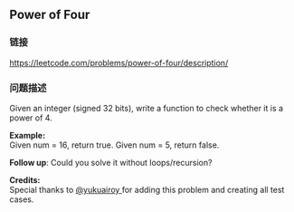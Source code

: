 ## Power of Four  
### 链接  
https://leetcode.com/problems/power-of-four/description/  
### 问题描述

Given an integer (signed 32 bits), write a function to check whether it is a power of 4.


**Example:**<br>
Given num = 16, return true.
Given num = 5, return false.



**Follow up**: Could you solve it without loops/recursion?


**Credits:**<br />Special thanks to [@yukuairoy ](https://leetcode.com/discuss/user/yukuairoy) for adding this problem and creating all test cases.
